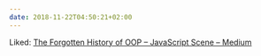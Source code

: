 ```yaml
---
date: 2018-11-22T04:50:21+02:00
---
```


Liked: [The Forgotten History of OOP – JavaScript Scene – Medium](https://medium.com/javascript-scene/the-forgotten-history-of-oop-88d71b9b2d9f)

